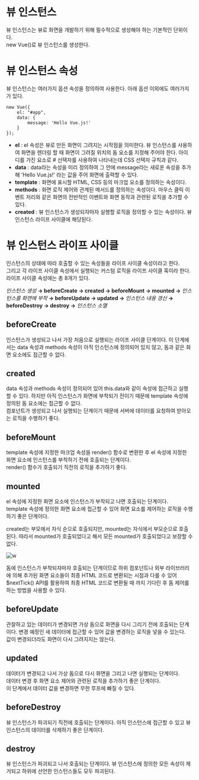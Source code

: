 # 뷰 인스턴스  
뷰 인스턴스는 뷰로 화면을 개발하기 위해 필수적으로 생성해야 하는 기본적인 단위이다.  
new Vue()로 뷰 인스턴스를 생성한다.

# 뷰 인스턴스 속성  
뷰 인스턴스는 여러가지 옵션 속성을 정의하여 사용한다. 아래 옵션 이외에도 여러가지가 있다.

```
new Vue({
    el: "#app",
    data: {
        message: 'Hello Vue.js!'
    }
});
```

- **el** : el 속성은 뷰로 만든 화면이 그려지는 시작점을 의미한다. 뷰 인스턴스를 사용하여 화면을 렌더링 할 때 화면이 그려질 위치의 돔 요소를 지정해 주어야 한다. 아이디를 가진 요소로 # 선택자를 사용하여 나타내는데 CSS 선택자 규칙과 같다.
- **data** : data라는 속성을 미리 정의하여 그 안에 message라는 새로운 속성을 추가해 'Hello Vue.js!' 라는 값을 주어 화면에 출력할 수 있다.
- **template** : 화면에 표시할 HTML, CSS 등의 마크업 요소를 정의하는 속성이다.
- **methods** : 화면 로직 제어와 관계된 메서드를 정의하는 속성이다. 마우스 클릭 이벤트 저리와 같은 화면의 전반적인 이벤트와 화면 동작과 관련된 로직을 추가할 수 있다.
- **created** : 뷰 인스턴스가 생성되자마자 실행할 로직을 정의할 수 있는 속성이다. 뷰 인스턴스 라이프 사이클에 해당된다.

# 뷰 인스턴스 라이프 사이클
인스턴스의 상태에 따라 호출할 수 있는 속성들을 라이프 사이클 속성이라고 한다.  
그리고 각 라이프 사이클 속성에서 실행되는 커스텀 로직을 라이프 사이클 훅이라 한다.  
라이프 사이클 속성에는 총 8개가 있다.

*인스턴스 생성* **→ beforeCreate → created → beforeMount → mounted →** *인스턴스를 화면에 부착* **→ beforeUpdate → updated →** *인스턴스 내용 갱신* **→ beforeDestroy → destroy →** *인스턴스 소멸*  

## beforeCreate
인스턴스가 생성되고 나서 가장 처음으로 실행되는 라이프 사이클 단계이다. 이 단계에서는 data 속성과 methods 속성이 아직 인스턴스에 정의되어 있지 않고, 돔과 같은 화면 요소에도 접근할 수 없다.

## created
data 속성과 methods 속성이 정의되어 있어 this.data와 같이 속성에 접근하고 실행할 수 있다. 하지만 아직 인스턴스가 화면에 부착되기 전이기 때문에 template 속성에 정의된 돔 요소에는 접근할 수 없다.  
컴포넌트가 생성되고 나서 실행되는 단계이기 때문에 서버에 데이터를 요청하여 받아오는 로직을 수행하기 좋다.

## beforeMount
template 속성에 지정한 마크업 속성을 render() 함수로 변환한 후 el 속성에 지정한 화면 요소에 인스턴스를 부착하기 전에 호출되는 단계이다.  
render() 함수가 호출되기 직전의 로직을 추가하기 좋다.

## mounted
el 속성에 지정한 화면 요소에 인스턴스가 부착되고 나면 호출되는 단계이다.  
template 속성에 정의한 화면 요소에 접근할 수 있어 화면 요소를 제어하는 로직을 수행하기 좋은 단계이다.

created는 부모에서 자식 순으로 호출되지만, mounted는 자식에서 부모순으로 호출된다. 따라서 mounted가 호출되었다고 해서 모든 mounted가 호출되었다고 보장할 수 없다.

![w](https://user-images.githubusercontent.com/35294456/113461311-fe54ca00-9456-11eb-881b-e7213705e2a8.png)

돔에 인스턴스가 부착되자마자 호출되는 단계이므로 하위 컴포넌트나 외부 라이브러리에 의해 추가된 화면 요소들이 최종 HTML 코드로 변환되는 시점과 다를 수 있어 $nextTick() API를 활용하여 최종 HTML 코드로 변환될 때 까지 기다린 후 돔 제어를 하는 방법을 사용할 수 있다.

## beforeUpdate
관찰하고 있는 데이터가 변경되면 가상 돔으로 화면을 다시 그리기 전에 호출되는 단계이다.
변경 예정인 새 데이터에 접근할 수 있어 값을 변경하는 로직을 넣을 수 있는다.  
값이 변경되더라도 화면이 다시 그려지지는 않는다.

## updated
데이터가 변경되고 나서 가상 돔으로 다시 화면을 그리고 나면 실행되는 단계이다.  
데이터 변경 후 화면 요소 제어와 관련된 로직을 추가하기 좋은 단계이다.  
이 단계에서 데이터 값을 변경하면 무한 루프에 빠질 수 있다.

## beforeDestroy
뷰 인스턴스가 파괴되기 직전에 호출되는 단계이다. 아직 인스턴스에 접근할 수 있고 뷰 인스턴스의 데이터를 삭제하기 좋은 단계이다.

## destroy
뷰 인스턴스가 파괴되고 나서 호출되는 단계이다. 뷰 인스턴스에 정의한 모든 속성이 제거되고 하위에 선언한 인스턴스들도 모두 파괴된다.